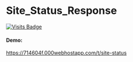 # Site_Status_Response
[![Visits Badge](https://badges.pufler.dev/visits/71460-4-F/Site_Status_Response)](https://badges.pufler.dev)

#### Demo:
https://714604f.000webhostapp.com/t/site-status
